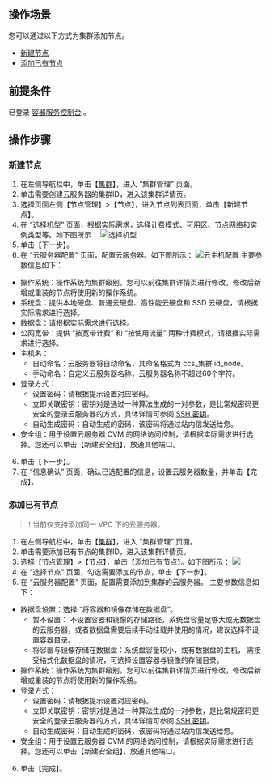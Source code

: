 ## 操作场景

您可以通过以下方式为集群添加节点。
- [新建节点](#createNode)
- [添加已有节点](#addExistingNode)

## 前提条件

已登录 [容器服务控制台](https://console.cloud.tencent.com/tke2) 。

## 操作步骤

<span id="createNode"></span>
### 新建节点

1. 在左侧导航栏中，单击【[集群](https://console.cloud.tencent.com/tke2/cluster)】，进入 “集群管理” 页面。
2. 单击需要创建云服务器的集群ID，进入该集群详情页。
3. 选择页面左侧【节点管理】>【节点】，进入节点列表页面，单击【新建节点】。
4. 在 “选择机型” 页面，根据实际需求，选择计费模式、可用区、节点网络和实例类型等。如下图所示：
![选择机型](https://main.qcloudimg.com/raw/c6d32ac8b1cdc3c3c856257928f52ac2.png)
5. 单击【下一步】。
6. 在 “云服务器配置” 页面，配置云服务器。如下图所示：
![云主机配置](https://main.qcloudimg.com/raw/6c09bf5f3d3b89199f50ec7838094b72.png)
主要参数信息如下：
 - 操作系统：操作系统为集群级别，您可以前往集群详情页进行修改，修改后新增或重装的节点将使用新的操作系统。
 - 系统盘：提供本地硬盘、普通云硬盘、高性能云硬盘和 SSD 云硬盘，请根据实际需求进行选择。
 - 数据盘：请根据实际需求进行选择。
 - 公网宽带：提供 “按宽带计费” 和 “按使用流量” 两种计费模式，请根据实际需求进行选择。
 - 主机名：
    - 自动命名：云服务器将自动命名，其命名格式为  ccs_集群 id_node。
    - 手动命名：自定义云服务器名称，云服务器名称不超过60个字符。
 - 登录方式：
    - 设置密码：请根据提示设置对应密码。
    - 立即关联密钥：密钥对是通过一种算法生成的一对参数，是比常规密码更安全的登录云服务器的方式，具体详情可参阅 [SSH 密钥](https://cloud.tencent.com/document/product/213/6092)。
    - 自动生成密码：自动生成的密码，该密码将通过站内信发送给您。
 - 安全组：用于设置云服务器 CVM 的网络访问控制，请根据实际需求进行选择。您还可以单击【新建安全组】，放通其他端口。
6. 单击【下一步】。
7. 在 “信息确认” 页面，确认已选配置的信息，设置云服务器数量，并单击【完成】。

<span id="addExistingNode"></span>
### 添加已有节点

>! 当前仅支持添加同一 VPC 下的云服务器。

1. 在左侧导航栏中，单击【[集群](https://console.cloud.tencent.com/tke2/cluster)】，进入 “集群管理” 页面。
2. 单击需要添加已有节点的集群ID，进入该集群详情页。
3. 选择【节点管理】>【节点】，单击【添加已有节点】。如下图所示：
![](https://main.qcloudimg.com/raw/777cbee357788b36b851c90436623962.png)
4. 在 “选择节点” 页面，勾选需要添加的节点，单击【下一步】。
5. 在 “云服务器配置” 页面，配置需要添加到集群的云服务器。
主要参数信息如下：
 - 数据盘设置：选择 “将容器和镜像存储在数据盘”。
    - 暂不设置： 不设置容器和镜像的存储路径，系统盘容量足够大或无数据盘的云服务器，或者数据盘需要后续手动挂载并使用的情况，建议选择不设置容器目录。
    - 将容器与镜像存储在数据盘：系统盘容量较小，或有数据盘的主机， 需接受格式化数据盘的情况，可选择设置容器与镜像的存储目录。
 - 操作系统：操作系统为集群级别，您可以前往集群详情页进行修改，修改后新增或重装的节点将使用新的操作系统。
 - 登录方式：
     - 设置密码：请根据提示设置对应密码。
    - 立即关联密钥：密钥对是通过一种算法生成的一对参数，是比常规密码更安全的登录云服务器的方式，具体详情可参阅 [SSH 密钥](https://cloud.tencent.com/document/product/213/6092)。
    - 自动生成密码：自动生成的密码，该密码将通过站内信发送给您。
 - 安全组：用于设置云服务器 CVM 的网络访问控制，请根据实际需求进行选择。您还可以单击【新建安全组】，放通其他端口。
6. 单击【完成】。


